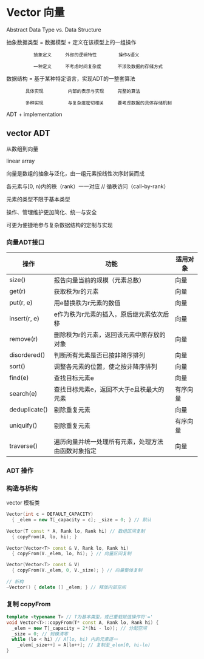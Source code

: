 # Vector 向量

Abstract Data Type vs. Data Structure

抽象数据类型 = 数据模型 + 定义在该模型上的一组操作

              抽象定义     外部的逻辑特性        操作&语义
              
              一种定义     不考虑时间复杂度      不涉及数据的存储方式

数据结构 = 基于某种特定语言，实现ADT的一整套算法

           具体实现         内部的表示与实现     完整的算法
           
           多种实现         与复杂度密切相关     要考虑数据的具体存储机制

ADT + implementation

## vector ADT

从数组到向量

linear array

向量是数组的抽象与泛化，由一组元素按线性次序封装而成

各元素与\[0, n)内的秩（rank）一一对应    // 循秩访问（call-by-rank）

元素的类型不限于基本类型

操作、管理维护更加简化、统一与安全

可更为便捷地参与复杂数据结构的定制与实现

### 向量ADT接口

| 操作          | 功能                                               | 适用对象 |
| ------------- | -------------------------------------------------- | -------- |
| size()        | 报告向量当前的规模（元素总数）                     | 向量     |
| get(r)        | 获取秩为r的元素                                    | 向量     |
| put(r, e)     | 用e替换秩为r元素的数值                             | 向量     |
| insert(r, e)  | e作为秩为r元素的插入，原后继元素依次后移           | 向量     |
| remove(r)     | 删除秩为r的元素，返回该元素中原存放的对象          | 向量     |
| disordered()  | 判断所有元素是否已按非降序排列                     | 向量     |
| sort()        | 调整各元素的位置，使之按非降序排列                 | 向量     |
| find(e)       | 查找目标元素e                                      | 向量     |
| search(e)     | 查找目标元素e，返回不大于e且秩最大的元素           | 有序向量 |
| deduplicate() | 剔除重复元素                                       | 向量     |
| uniquify()    | 剔除重复元素                                       | 有序向量 |
| traverse()    | 遍历向量并统一处理所有元素，处理方法由函数对象指定 | 向量     |

### ADT 操作

### 构造与析构

vector 模板类

```c++
Vector(int c = DEFAULT_CAPACITY)
  { _elem = new T[_capacity = c]; _size = 0; } // 默认
  
Vector(T const * A, Rank lo, Rank hi) // 数组区间复制
  { copyFrom(A, lo, hi); }
  
Vector(Vector<T> const & V, Rank lo, Rank hi)
  { copyFrom(V._elem, lo, hi); } // 向量区间复制

Vector(Vector<T> const & V)
  { copyFrom(V._elem, 0, V._size); } // 向量整体复制
  
// 析构
~Vector() { delete [] _elem; } // 释放内部空间
```

### 复制 copyFrom

```c++
template <typename T> // T为基本类型，或已重载赋值操作符'='
void Vector<T>::copyFrom(T* const A, Rank lo, Rank hi) {
  _elem = new T[_capacity = 2*(hi - lo)]; // 分配空间
  _size = 0; // 规模清零
  while (lo < hi) // A[lo, hi) 内的元素逐一
    _elem[_size++] = A[lo++]; // 复制至_elem[0, hi-lo)
}
```
